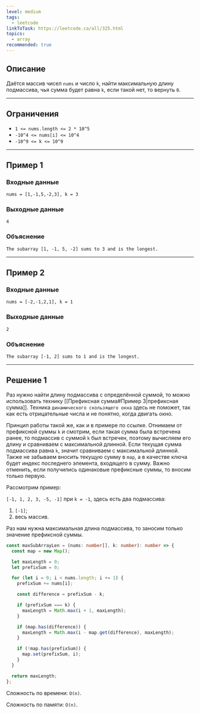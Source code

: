 ```yaml
---
level: medium
tags:
  - leetcode
linkToTask: https://leetcode.ca/all/325.html
topics:
  - array
recommended: true
---
```

## Описание

Даётся массив чисел `nums` и число `k`, найти максимальную длину подмассива, чья сумма будет равна `k`, если такой нет, то вернуть `0`.

---
## Ограничения

- `1 <= nums.length <= 2 * 10^5`
- `-10^4 <= nums[i] <= 10^4`
- `-10^9 <= k <= 10^9`

---
## Пример 1

### Входные данные

```
nums = [1,-1,5,-2,3], k = 3
```
### Выходные данные

```
4
```
### Объяснение

```
The subarray [1, -1, 5, -2] sums to 3 and is the longest.
```

---
## Пример 2

### Входные данные

```
nums = [-2,-1,2,1], k = 1
```
### Выходные данные

```
2
```
### Объяснение

```
The subarray [-1, 2] sums to 1 and is the longest.
```

---
## Решение 1

Раз нужно найти длину подмассива с определённой суммой, то можно использовать технику [[Префиксная сумма#Пример 3|префиксная сумма]]. Техника `динамического скользящего окна` здесь не поможет, так как есть отрицательные числа и не понятно, когда двигать окно.

Принцип работы такой же, как и в примере по ссылке. Отнимаем от префиксной суммы `k` и смотрим, если такая сумма была встречена ранее, то подмассив с суммой `k` был встречен, поэтому вычисляем его длину и сравниваем с максимальной длинной. Если текущая сумма подмассива равна `k`, значит сравниваем с максимальной длинной. Также не забываем вносить текущую сумму в `map`, а в качестве ключа будет индекс последнего элемента, входящего в сумму. Важно отменить, если получились одинаковые префиксные суммы, то вносим только первую.

Рассмотрим пример:

`[-1, 1, 2, 3, -5, -1]` при `k = -1`, здесь есть два подмассива:

1. `[-1]`;
2. весь массив.

Раз нам нужна максимальная длина подмассива, то заносим только значение префиксной суммы.

```typescript
const maxSubArrayLen = (nums: number[], k: number): number => {
  const map = new Map();

  let maxLength = 0;
  let prefixSum = 0;

  for (let i = 0; i < nums.length; i += 1) {
    prefixSum += nums[i];

    const difference = prefixSum - k;

    if (prefixSum === k) {
      maxLength = Math.max(i + 1, maxLength);
    }

    if (map.has(difference)) {
      maxLength = Math.max(i - map.get(difference), maxLength);
    }

    if (!map.has(prefixSum)) {
      map.set(prefixSum, i);
    }
  }

  return maxLength;
};
```

Сложность по времени: `O(n)`.

Сложность по памяти: `O(n)`.